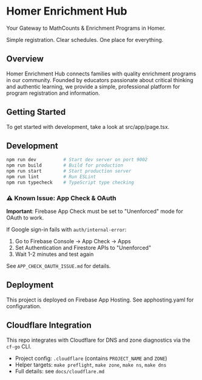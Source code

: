 # Homer Enrichment Hub

Your Gateway to MathCounts & Enrichment Programs in Homer.

Simple registration. Clear schedules. One place for everything.

## Overview

Homer Enrichment Hub connects families with quality enrichment programs in our community. Founded by educators passionate about critical thinking and authentic learning, we provide a simple, professional platform for program registration and information.

## Getting Started

To get started with development, take a look at src/app/page.tsx.

## Development

```bash
npm run dev          # Start dev server on port 9002
npm run build        # Build for production
npm run start        # Start production server
npm run lint         # Run ESLint
npm run typecheck    # TypeScript type checking
```

### ⚠️ Known Issue: App Check & OAuth

**Important**: Firebase App Check must be set to "Unenforced" mode for OAuth to work.

If Google sign-in fails with `auth/internal-error`:
1. Go to Firebase Console → App Check → Apps
2. Set Authentication and Firestore APIs to "Unenforced"
3. Wait 1-2 minutes and test again

See `APP_CHECK_OAUTH_ISSUE.md` for details.

## Deployment

This project is deployed on Firebase App Hosting. See apphosting.yaml for configuration.

## Cloudflare Integration

This repo integrates with Cloudflare for DNS and zone diagnostics via the `cf-go` CLI.

- Project config: `.cloudflare` (contains `PROJECT_NAME` and `ZONE`)
- Helper targets: `make preflight`, `make zone`, `make ns`, `make dns`
- Full details: see `docs/cloudflare.md`

